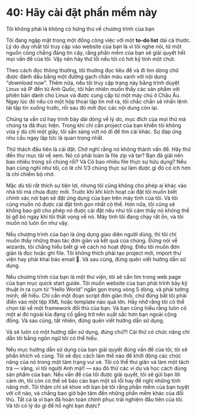# 40: Hãy cài đặt phần mềm này

Tôi không phải là không có hứng thú về chương trình của bạn

Tôi đang ngập mặt trong một đống công việc với một **to-do list** dài cả thước. Lý do duy nhất tôi truy cập vào website của bạn là vì tôi nghe nói, từ một nguồn cũng chẳng đáng tin cậy, rằng phần mềm của bạn sẽ giải quyết hết mọi vấn đề của tôi. Vậy nên hãy thứ lỗi nếu tôi có hơi kỹ tính một chút.

Theo cách đọc thông thường, tôi thường đọc tiêu đề và đi tìm dòng chữ được đánh dấu bằng một đường gạch chân màu xanh với nội dung “*download now*”. Thêm nữa, nếu tôi truy cập trang này bằng trình duyệt Linux và IP đến từ Anh Quốc, tôi hẳn nhiên muốn thấy các sản phẩm với phiên bản dành cho Linux và được cung cấp từ một máy chủ ở Châu Âu. Ngay lúc đó nếu có một hộp thoại tập tin mở ra, tôi chắc chắn sẽ nhấn lệnh tải tập tin xuống trước, rồi sau đó mới đọc các nội dung còn lại.

Chúng ta vẫn cứ hay trình bày dài dòng về lý do, mục đích của mọi thứ mà chúng ta đã thực hiện. Trong khi chỉ cần project của bạn khiến tôi không vừa ý dù chỉ một giây, tôi sẵn sàng vứt nó đi để tìm cái khác. Sự đáp ứng nhu cầu ngay lập tức là quan trọng nhất.

Thử thách đầu tiên là cài đặt. Chớ nghĩ rằng nó không thành vấn đề. Hãy thử đến thư mục tải về xem. Nó có phải toàn là file zip và tar? Bạn đã giải nén bao nhiêu trong số chúng rồi? Và Có bao nhiêu file thực sự hữu dụng? Nếu bạn cũng nghĩ như tôi, có lẽ chỉ 1/3 chúng thực sự làm được gì đó có ích hơn là chỉ chiếm bộ nhớ.

Mặc dù tôi rất thích sự tiện lợi, nhưng tôi cũng không cho phép ai khác vào nhà tôi mà chưa được mời. Trước khi khi kích hoạt cài đặt tôi muốn biết chính xác nơi bạn sẽ đặt ứng dụng của bạn trên máy tính của tôi. Và tôi cũng muốn nó được cài đặt tinh gọn nhất có thể. Hơn nữa, tôi cũng sẽ không bao giờ cho phép nó được cài đặt nếu như tôi cảm thấy nó không thể bị gỡ bỏ ngay khi tôi thất vọng về nó. Máy tính tôi đang chạy rất ổn, và tôi muốn nó luôn ổn như vậy.

Nếu chương trình của bạn là ứng dụng giao diện người dùng, thì tôi chỉ muốn thấy những thao tác đơn giản và kết quả của chúng. Đừng nói về wizards, tôi chẳng hiểu biết gì về cách nó hoạt động. Điều tôi muốn đơn giản là đọc hoặc ghi file. Tôi không thích phải tạo project mới, import thư viện hay phải khai báo email 📮. Và sau cùng, đừng quên viết hướng dẫn sử dụng.

Nếu chương trình của bạn là một thư viện, tôi sẽ cần tìm trong web page của bạn mục quick start guide. Tôi muốn website của bạn phải trình bày kỹ thuật in ra cụm từ “Hello World” ngắn gọn trong vòng 5 dòng, và phải tường minh, dễ hiểu. Chỉ cần một đoạn script đơn giản thôi, chứ đừng bắt tôi phải điền vào một tệp XML hoặc template nào quá lớn. Hãy nhớ rằng tôi có thể chọn tải về một framework đối thủ của bạn. Và bạn cũng hiểu rằng luôn có một ai đó ngoài kia đang cố gắng trở nên xuất sắc hơn bạn ngoài cộng đồng. Và sau cùng, tất nhiên, đừng quên viết hướng dẫn sử dụng.

Và sẽ luôn có một hướng dẫn sử dụng, đúng chứ?! Cái thứ có chức năng chỉ dẫn tôi bằng ngôn ngữ tôi có thể hiểu.

Nếu mục hướng dẫn sử dụng của bạn giải quyết đúng vấn đề của tôi, tôi sẽ phấn khích vô cùng. Tôi sẽ đọc cách làm thế nào để khởi động các chức năng của nó trong một tâm trạng vui vẻ. Tôi có thể thư giãn và làm một tách trà — vâng, vì tôi người Anh mà!! — sau đó thử các ví dụ và học cách dùng sản phẩm của bạn. Nếu vấn đề của tôi được giải quyết, tôi sẽ gửi bạn lời cảm ơn, tôi còn có thể sẽ báo cáo bạn một số lỗi hay đề nghị những tính năng mới. Tôi thậm chí sẽ khoe với bạn bè tôi rằng phần mềm của bạn tuyệt với cỡ nào, và chẳng bao giờ bận tâm đến những phần mềm khác của đối thủ. Tất cả là vì bạn đã hoàn toàn chinh phục trải nghiệm đầu tiên của tôi. Và tôi có lý do gì để hồ nghi bạn được?
